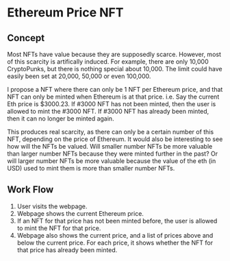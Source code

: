 # Ethereum Price NFT

## Concept
Most NFTs have value because they are supposedly scarce. However, most of this scarcity is artifically induced. For example, there are only 10,000 CryptoPunks, but there is nothing special about 10,000. The limit could have easily been set at 20,000, 50,000 or even 100,000.

I propose a NFT where there can only be 1 NFT per Ethereum price, and that NFT can only be minted when Ethereum is at that price. i.e. Say the current Eth price is $3000.23. If #3000 NFT has not been minted, then the user is allowed to mint the #3000 NFT. If #3000 NFT has already been minted, then it can no longer be minted again.

This produces real scarcity, as there can only be a certain number of this NFT, depending on the price of Ethereum. It would also be interesting to see how will the NFTs be valued. Will smaller number NFTs be more valuable than larger number NFTs because they were minted further in the past? Or will larger number NFTs be more valuable because the value of the eth (in USD) used to mint them is more than smaller number NFTs.


## Work Flow
1. User visits the webpage.
2. Webpage shows the current Ethereum price.
3. If an NFT for that price has not been minted before, the user is allowed to mint the NFT for that price.
4. Webpage also shows the current price, and a list of prices above and below the current price. For each price, it shows whether the NFT for that price has already been minted.